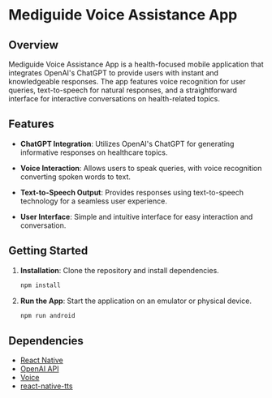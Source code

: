 # Mediguide Voice Assistance App

## Overview

Mediguide Voice Assistance App is a health-focused mobile application that integrates OpenAI's ChatGPT to provide users with instant and knowledgeable responses. The app features voice recognition for user queries, text-to-speech for natural responses, and a straightforward interface for interactive conversations on health-related topics.

## Features

- **ChatGPT Integration**: Utilizes OpenAI's ChatGPT for generating informative responses on healthcare topics.

- **Voice Interaction**: Allows users to speak queries, with voice recognition converting spoken words to text.

- **Text-to-Speech Output**: Provides responses using text-to-speech technology for a seamless user experience.

- **User Interface**: Simple and intuitive interface for easy interaction and conversation.

## Getting Started

1. **Installation**: Clone the repository and install dependencies.

   ```bash
   npm install
   ```

2. **Run the App**: Start the application on an emulator or physical device.

   ```bash
   npm run android
   ```


## Dependencies

- [React Native](https://reactnative.dev/)
- [OpenAI API](https://beta.openai.com/docs/)
- [Voice](https://github.com/react-native-voice/voice)
- [react-native-tts](https://github.com/ak1394/react-native-tts)

